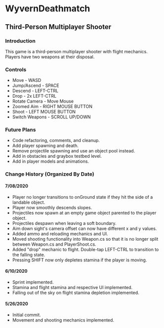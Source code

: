 # WyvernDeathmatch
## Third-Person Multiplayer Shooter

### Introduction
This game is a third-person multiplayer shooter with flight mechanics. Players have two weapons at their disposal.

### Controls
- Move - WASD
- Jump/Ascend - SPACE
- Descend - LEFT-CTRL
- Drop - 2x LEFT-CTRL
- Rotate Camera - Move Mouse
- Zoomed Aim - RIGHT MOUSE BUTTON
- Shoot - LEFT MOUSE BUTTON
- Switch Weapons - SCROLL UP/DOWN

### Future Plans
- Code refactoring, comments, and cleanup.
- Add player spawning and death.
- Remove projectile spawning and use an object pool instead.
- Add in obstacles and graybox testbed level.
- Add in player models and animations.


### Change History (Organized By Date)
#### 7/08/2020
- Player no longer transitions to onGround state if they hit the side of a landable object.
- Player now smoothly descends slopes.
- Projectiles now spawn at an empty game object parented to the player object.
- Projectiles despawn when leaving a soft boundary.
- Aim down sight's camera offset can now have different x and y values.
- Added ammo and reloading mechanics and UI.
- Moved shooting functionality into Weapon.cs so that it is no longer split between Weapon.cs and PlayerShoot.cs.
- Added "drop" mechanic to flight. Double-tap LEFT-CTRL to transition to the falling state.
- Pressing SHIFT now only depletes stamina if the player is moving.

#### 6/10/2020
- Sprint implemented.
- Stamina and flight stamina and respective UI implemented.
- Falling out of the sky on flight stamina depletion implemented.

#### 5/26/2020
- Initial commit.
- Movement and shooting mechanics implemented.